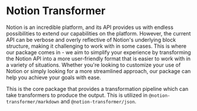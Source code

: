 # Notion Transformer

Notion is an incredible platform, and its API provides us with endless possibilities to extend our capabilities on the platform. However, the current API can be verbose and overly reflective of Notion's underlying block structure, making it challenging to work with in some cases. This is where our package comes in - we aim to simplify your experience by transforming the Notion API into a more user-friendly format that is easier to work with in a variety of situations. Whether you're looking to customize your use of Notion or simply looking for a more streamlined approach, our package can help you achieve your goals with ease.

This is the core package that provides a transformation pipeline which can take transformers to produce the output. This is utilized in `@notion-transformer/markdown` and `@notion-transformer/json`.
